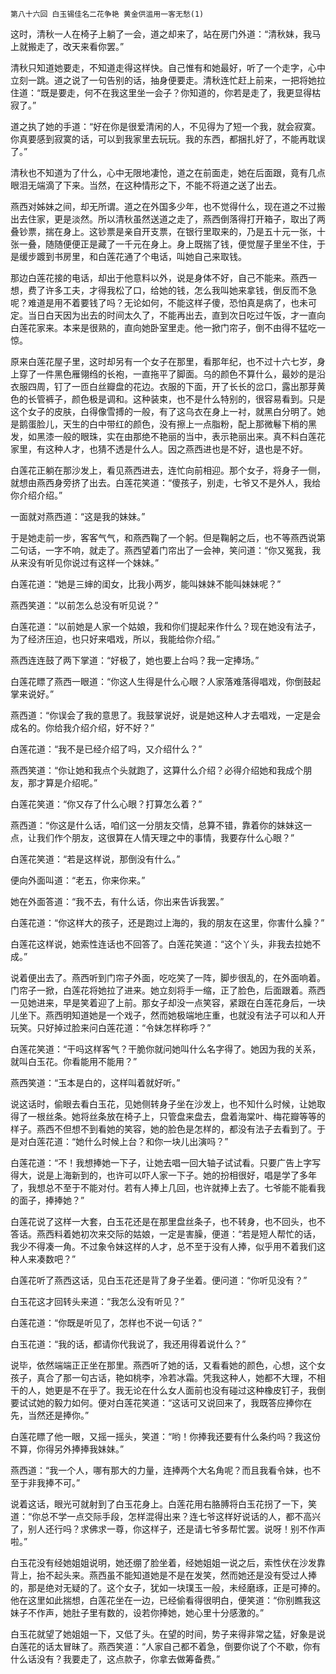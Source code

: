     第八十六回 白玉锡佳名二花争艳 黄金供滥用一客无愁(1) 

   这时，清秋一人在椅子上躺了一会，道之却来了，站在房门外道：“清秋妹，我马上就搬走了，改天来看你罢。”

   清秋只知道她要走，不知道走得这样快。自己惟有和她最好，听了一个走字，心中立刻一跳。道之说了一句告别的话，抽身便要走。清秋连忙赶上前来，一把将她拉住道：“既是要走，何不在我这里坐一会子？你知道的，你若是走了，我更显得枯寂了。”

   道之执了她的手道：“好在你是很爱清闲的人，不见得为了短一个我，就会寂寞。你真要感到寂寞的话，可以到我家里去玩玩。我的东西，都捆扎好了，不能再耽误了。”

   清秋也不知道为了什么，心中无限地凄怆，道之在前面走，她在后面跟，竟有几点眼泪无端滴了下来。当然，在这种情形之下，不能不将道之送了出去。

   燕西对姊妹之间，却无所谓。道之在外国多少年，也不觉得什么，现在道之不过搬出去住家，更是淡然。所以清秋虽然送道之走了，燕西倒落得打开箱子，取出了两叠钞票，揣在身上。这钞票是亲自开支票，在银行里取来的，乃是五十元一张，十张一叠，随随便便正是藏了一千元在身上。身上既揣了钱，便觉屋子里坐不住，于是缓步踱到书房里，和白莲花通了个电话，叫她自己来取钱。

   那边白莲花接的电话，却出于他意料以外，说是身体不好，自己不能来。燕西一想，费了许多工夫，才得我松了口，给她的钱，怎么我叫她来拿钱，倒反而不急呢？难道是用不着要钱了吗？无论如何，不能这样子傻，恐怕真是病了，也未可定。当日白天因为出去的时间太久了，不能再出去，直到次日吃过午饭，才一直向白莲花家来。本来是很熟的，直向她卧室里走。他一掀门帘子，倒不由得不猛吃一惊。

   原来白莲花屋子里，这时却另有一个女子在那里，看那年纪，也不过十六七岁，身上穿了一件黑色雁翎绉的长袍，一直拖平了脚面。乌的颜色不算什么，最妙的是沿衣服四周，钉了一匝白丝瓣盘的花边。衣服的下面，开了长长的岔口，露出那芽黄色的长管裤子，颜色极是调和。这种装束，也不是什么特别的，很容易看到。只是这个女子的皮肤，白得像雪搏的一般，有了这乌衣在身上一衬，就黑白分明了。她是鹅蛋脸儿，天生的白中带红的颜色，没有擦上一点脂粉，配上那微鬈下梢的黑发，如黑漆一般的眼珠，实在由那绝不艳丽的当中，表示艳丽出来。真不料白莲花家里，有这种人才，也猜不透是什么人。因之燕西进也是不好，退也是不好。

   白莲花正躺在那沙发上，看见燕西进去，连忙向前相迎。那个女子，将身子一侧，就想由燕西身旁挤了出去。白莲花笑道：“傻孩子，别走，七爷又不是外人，我给你介绍介绍。”

   一面就对燕西道：“这是我的妹妹。”

   于是她走前一步，客客气气，和燕西鞠了一个躬。但是鞠躬之后，也不等燕西说第二句话，一字不响，就走了。燕西望着门帘出了一会神，笑问道：“你又冤我，我从来没有听见你说过有这样一个妹妹。”

   白莲花道：“她是三婶的闺女，比我小两岁，能叫妹妹不能叫妹妹呢？”

   燕西笑道：“以前怎么总没有听见说？”

   白莲花道：“以前她是人家一个姑娘，我和你们提起来作什么？现在她没有法子，为了经济压迫，也只好来唱戏，所以，我能给你介绍。”

   燕西连连鼓了两下掌道：“好极了，她也要上台吗？我一定捧场。”

   白莲花瞟了燕西一眼道：“你这人生得是什么心眼？人家落难落得唱戏，你倒鼓起掌来说好。”

   燕西道：“你误会了我的意思了。我鼓掌说好，说是她这种人才去唱戏，一定是会成名的。你给我介绍介绍，好不好？”

   白莲花道：“我不是已经介绍了吗，又介绍什么？”

   燕西笑道：“你让她和我点个头就跑了，这算什么介绍？必得介绍她和我成个朋友，那才算是介绍呢。”

   白莲花笑道：“你又存了什么心眼？打算怎么着？”

   燕西道：“你这是什么话，咱们这一分朋友交情，总算不错，靠着你的妹妹这一点，让我们作个朋友，这很算在人情天理之中的事情，我要存什么心眼？”

   白莲花笑道：“若是这样说，那倒没有什么。”

   便向外面叫道：“老五，你来你来。”

   她在外面答道：“我不去，有什么话，你出来告诉我罢。”

   白莲花道：“你这样大的孩子，还是跑过上海的，我的朋友在这里，你害什么臊？”

   白莲花这样说，她索性连话也不回答了。白莲花笑道：“这个丫头，非我去拉她不成。”

   说着便出去了。燕西听到门帘子外面，吃吃笑了一阵，脚步很乱的，在外面响着。门帘子一掀，白莲花将她拉了进来。她立刻将手一缩，正了脸色，后面跟着。燕西一见她进来，早是笑着迎了上前。那女子却没一点笑容，紧跟在白莲花身后，一块儿坐下。燕西明知道她是一个戏子，然而她极端地庄重，也就没有法子可以和人开玩笑。只好掉过脸来问白莲花道：“令妹怎样称呼？”

   白莲花笑道：“干吗这样客气？干脆你就问她叫什么名字得了。她因为我的关系，就叫白玉花。你看能用不能用？”

   燕西笑道：“玉本是白的，这样叫着就好听。”

   说这话时，偷眼去看白玉花，见她侧转身子坐在沙发上，也不知什么时候，让她取得了一根丝条。她将丝条放在椅子上，只管盘来盘去，盘着海棠叶、梅花瓣等等的样子。燕西不但想不到看她的笑容，她的脸色是怎样的，都没有法子去看到了。于是对白莲花道：“她什么时候上台？和你一块儿出演吗？”

   白莲花道：“不！我想捧她一下子，让她去唱一回大轴子试试看。只要广告上字写得大，说是上海新到的，也许可以吓人家一下子。她的扮相很好，唱是学了多年了，我想总不至于不能对付。若有人捧上几回，也许就捧上去了。七爷能不能看我的面子，捧捧她？”

   白莲花说了这样一大套，白玉花还是在那里盘丝条子，也不转身，也不回头，也不答话。燕西料着她初次来交际的姑娘，一定是害臊，便道：“若是短人帮忙的话，我少不得凑一角。不过象令妹这样的人才，总不至于没有人捧，似乎用不着我们这种人来凑数吧？”

   白莲花听了燕西这话，见白玉花还是背了身子坐着。便问道：“你听见没有？”

   白玉花这才回转头来道：“我怎么没有听见？”

   白莲花道：“你既是听见了，怎样也不说一句话？”

   白玉花道：“我的话，都请你代我说了，我还用得着说什么？”

   说毕，依然端端正正坐在那里。燕西听了她的话，又看看她的颜色，心想，这个女孩子，真合了那一句古话，艳如桃李，冷若冰霜。凭我这种人，她都不大理，不相干的人，她更是不在乎了。我无论在什么女人面前也没有碰过这种橡皮钉子，我倒要试试她的毅力如何。便对白莲花笑道：“这话可又说回来了，我既答应捧你在先，当然还是捧你。”

   白莲花瞟了他一眼，又摇一摇头，笑道：“哟！你捧我还要有什么条约吗？我这份不算，你得另外捧捧我妹妹。”

   燕西道：“我一个人，哪有那大的力量，连捧两个大名角呢？而且我看令妹，也不至于非我捧不可。”

   说着这话，眼光可就射到了白玉花身上。白莲花用右胳膊将白玉花拐了一下，笑道：“你总不学一点交际手段，怎样混得出来？连七爷这样好说话的人，都不高兴了，别人还行吗？求佛求一尊，你这样子，还是请七爷多帮忙罢。说呀！别不作声啦。”

   白玉花没有经她姐姐说明，她还绷了脸坐着，经她姐姐一说之后，索性伏在沙发靠背上，抬不起头来。燕西虽不能知道她是不是在发笑，然而她还是没有受过人捧的，那是绝对无疑的了。这个女子，犹如一块璞玉一般，未经磨琢，正是可捧的。他在这里如此揣想，白莲花坐在一边，已经偷看得很明白，便笑道：“你别瞧我这妹子不作声，她肚子里有数的，设若你捧她，她心里十分感激的。”

   白玉花就望了她姐姐一下，又低了头。在望的时间，势子来得非常之猛，好象是说白莲花的话太冒昧了。燕西笑道：“人家自己都不着急，倒要你说了个不歇，你有什么话没有？我要走了，这点款子，你拿去做筹备费。”

